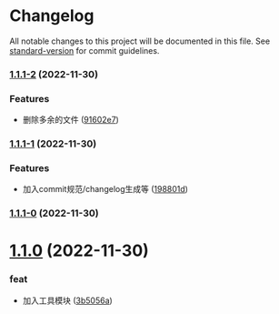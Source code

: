 # Changelog

All notable changes to this project will be documented in this file. See [standard-version](https://github.com/conventional-changelog/standard-version) for commit guidelines.

### [1.1.1-2](https://github.com/chst365/studyBlog/compare/v1.1.1-1...v1.1.1-2) (2022-11-30)


### Features

* 删除多余的文件 ([91602e7](https://github.com/chst365/studyBlog/commit/91602e7c39e55d5b719bdfff1e311f1560afb186))

### [1.1.1-1](https://github.com/chst365/studyBlog/compare/v1.1.1-0...v1.1.1-1) (2022-11-30)


### Features

* 加入commit规范/changelog生成等 ([198801d](https://github.com/chst365/studyBlog/commit/198801dc788b4414829bb1e04be64da7f120c3a3))

### [1.1.1-0](https://github.com/chst365/studyBlog/compare/v1.1.0...v1.1.1-0) (2022-11-30)

# [1.1.0](https://github.com/chst365/studyBlog/compare/3b5056a3223fa26534408fc8f6f3edf23c788b10...v1.1.0) (2022-11-30)


### feat

* 加入工具模块 ([3b5056a](https://github.com/chst365/studyBlog/commit/3b5056a3223fa26534408fc8f6f3edf23c788b10))
